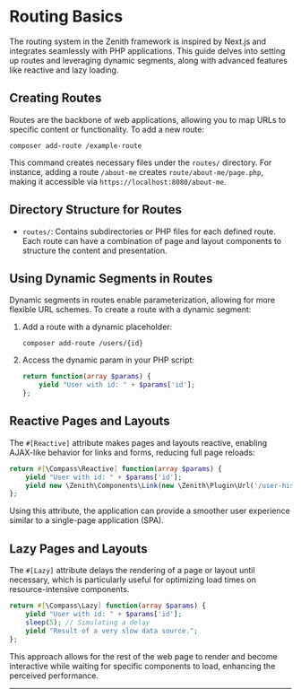 
# Routing Basics

The routing system in the Zenith framework is inspired by Next.js and integrates seamlessly with PHP applications. This guide delves into setting up routes and leveraging dynamic segments, along with advanced features like reactive and lazy loading.

## Creating Routes

Routes are the backbone of web applications, allowing you to map URLs to specific content or functionality. To add a new route:

```shell
composer add-route /example-route
```

This command creates necessary files under the `routes/` directory. For instance, adding a route `/about-me` creates `route/about-me/page.php`, making it accessible via `https://localhost:8080/about-me`.

## Directory Structure for Routes

- `routes/`: Contains subdirectories or PHP files for each defined route. Each route can have a combination of page and layout components to structure the content and presentation.

## Using Dynamic Segments in Routes

Dynamic segments in routes enable parameterization, allowing for more flexible URL schemes. To create a route with a dynamic segment:

1. Add a route with a dynamic placeholder:
   ```shell
   composer add-route /users/{id}
   ```

2. Access the dynamic param in your PHP script:
   ```php
   return function(array $params) {
       yield "User with id: " + $params['id'];
   };
   ```

## Reactive Pages and Layouts

The `#[Reactive]` attribute makes pages and layouts reactive, enabling AJAX-like behavior for links and forms, reducing full page reloads:

```php
return #[\Compass\Reactive] function(array $params) {
    yield "User with id: " + $params['id'];
    yield new \Zenith\Components\Link(new \Zenith\Plugin\Url('/user-history/{id}', ['id' => $params['id']]), 'Users history');
};
```

Using this attribute, the application can provide a smoother user experience similar to a single-page application (SPA).

## Lazy Pages and Layouts

The `#[Lazy]` attribute delays the rendering of a page or layout until necessary, which is particularly useful for optimizing load times on resource-intensive components.

```php
return #[\Compass\Lazy] function(array $params) {
    yield "User with id: " + $params['id'];
    sleep(5); // Simulating a delay
    yield "Result of a very slow data source.";
};
```

This approach allows for the rest of the web page to render and become interactive while waiting for specific components to load, enhancing the perceived performance.

---
